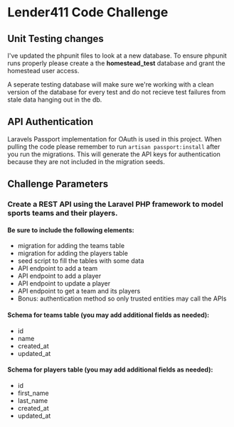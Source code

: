 # Lender411 Code Challenge

## Unit Testing changes

I've updated the phpunit files to look at a new database. To ensure phpunit runs properly please create a the **homestead_test** database and grant the homestead user access. 

A seperate testing database will make sure we're working with a clean version of the database for every test and do not recieve test failures from stale data hanging out in the db.

## API Authentication

Laravels Passport implementation for OAuth is used in this project. 
When pulling the code please remember to run ```artisan passport:install``` after you run the migrations.
This will generate the API keys for authentication because they are not included in the migration seeds.

## Challenge Parameters

### Create a REST API using the Laravel PHP framework to model sports teams and their players.

#### Be sure to include the following elements:

- migration for adding the teams table
- migration for adding the players table
- seed script to fill the tables with some data
- API endpoint to add a team
- API endpoint to add a player
- API endpoint to update a player
- API endpoint to get a team and its players
- Bonus: authentication method so only trusted entities may call the APIs

#### Schema for teams table (you may add additional fields as needed):

- id
- name
- created_at
- updated_at

#### Schema for players table (you may add additional fields as needed):

- id
- first_name
- last_name
- created_at
- updated_at
